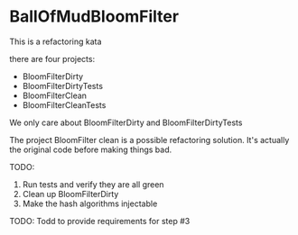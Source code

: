 # BallOfMudBloomFilter

This is a refactoring kata

there are four projects:
  - BloomFilterDirty
  - BloomFilterDirtyTests
  - BloomFilterClean			
  - BloomFilterCleanTests

We only care about BloomFilterDirty and BloomFilterDirtyTests

The project BloomFilter clean is a possible refactoring solution.  It's actually the original code before making things bad.

TODO:

1) Run tests and verify they are all green
2) Clean up BloomFilterDirty
3) Make the hash algorithms injectable 

TODO:  Todd to provide requirements for step #3
